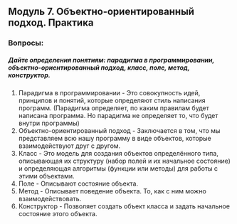 <h2> Модуль 7. Объектно-ориентированный подход. Практика </h2>

<h3> Вопросы:  </h3> 
<h5> Дайте определения понятиям: парадигма в программировании, объектно-ориентированный подход, класс, поле, метод, конструктор. </h5>
<ol>
<li> Парадигма в программировании - Это совокупность идей, принципов и понятий, которые определяют стиль написания программ. (Парадигма определяет, по каким правилам будет написана программа. Но парадигма не определяет то, что будет внутри программы) </li>
<li> Объектно-ориентированный подход - Заключается в том, что мы представляем всю нашу программу в виде объектов, которые взаимодействуют друг с другом.  </li>
<li> Класс - Это модель для создания объектов определённого типа, описывающая их структуру (набор полей и их начальное состояние) и определяющая алгоритмы (функции или методы) для работы с этими объектами.   </li>
<li> Поле - Описывают состояние объекта.</li>
<li> Метод - Описывает поведение объекта. То, как с ним можно взаимодействовать.</li>
<li> Конструктор - Позволяет создать объект класса и задать начальное состояние этого объекта.</li>
</ol>